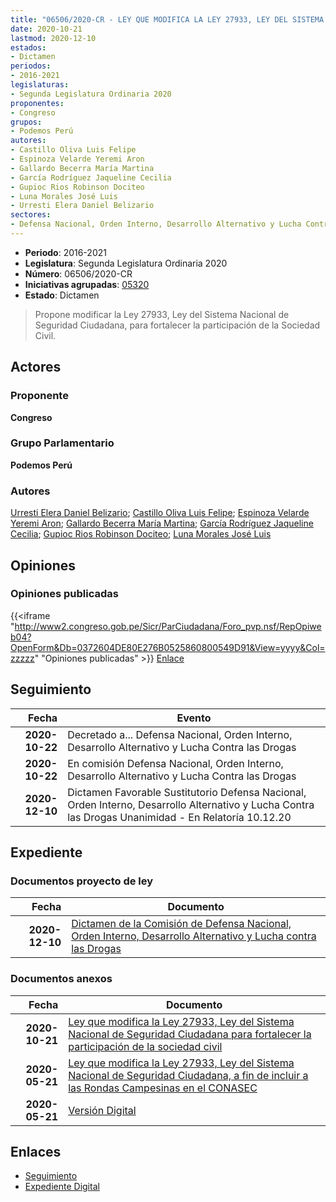 ```yaml
---
title: "06506/2020-CR - LEY QUE MODIFICA LA LEY 27933, LEY DEL SISTEMA NACIONAL DE SEGURIDAD CIUDADANA PARA FORTALECER LA PARTICIPACIÓN DE LA SOCIEDAD CIVIL"
date: 2020-10-21
lastmod: 2020-12-10
estados:
- Dictamen
periodos:
- 2016-2021
legislaturas:
- Segunda Legislatura Ordinaria 2020
proponentes:
- Congreso
grupos:
- Podemos Perú
autores:
- Castillo Oliva Luis Felipe
- Espinoza Velarde Yeremi Aron
- Gallardo Becerra María Martina
- García Rodríguez Jaqueline Cecilia
- Gupioc Rios Robinson Dociteo
- Luna Morales José Luis
- Urresti Elera Daniel Belizario
sectores:
- Defensa Nacional, Orden Interno, Desarrollo Alternativo y Lucha Contra las Drogas
---
```

- **Periodo**: 2016-2021
- **Legislatura**: Segunda Legislatura Ordinaria 2020
- **Número**: 06506/2020-CR
- **Iniciativas agrupadas**: [05320](../../05300/05320)
- **Estado**: Dictamen

> Propone modificar la Ley 27933, Ley del Sistema Nacional de Seguridad Ciudadana, para fortalecer la participación de la Sociedad Civil.


## Actores

### Proponente

**Congreso**

### Grupo Parlamentario

**Podemos Perú**

### Autores

[Urresti Elera Daniel Belizario](mailto:mailto:durresti@congreso.gob.pe); [Castillo Oliva Luis Felipe](mailto:mailto:lcastilloo@congreso.gob.pe); [Espinoza Velarde Yeremi Aron](mailto:mailto:yespinoza@congreso.gob.pe); [Gallardo Becerra María Martina](mailto:mailto:mgallardo@congreso.gob.pe); [García Rodríguez Jaqueline Cecilia](mailto:mailto:jgarciar@congreso.gob.pe); [Gupioc Rios Robinson Dociteo](mailto:mailto:rgupioc@congreso.gob.pe); [Luna Morales José Luis](mailto:mailto:jlunam@congreso.gob.pe)

## Opiniones

### Opiniones publicadas

{{<iframe "http://www2.congreso.gob.pe/Sicr/ParCiudadana/Foro_pvp.nsf/RepOpiweb04?OpenForm&Db=0372604DE80E276B0525860800549D91&View=yyyy&Col=zzzzz" "Opiniones publicadas" >}}
[Enlace](http://www2.congreso.gob.pe/Sicr/ParCiudadana/Foro_pvp.nsf/RepOpiweb04?OpenForm&Db=0372604DE80E276B0525860800549D91&View=yyyy&Col=zzzzz)


## Seguimiento

| Fecha | Evento |
|------:|--------|
| **2020-10-22** | Decretado a... Defensa Nacional, Orden Interno, Desarrollo Alternativo y Lucha Contra las Drogas |
| **2020-10-22** | En comisión Defensa Nacional, Orden Interno, Desarrollo Alternativo y Lucha Contra las Drogas |
| **2020-12-10** | Dictamen Favorable Sustitutorio Defensa Nacional, Orden Interno, Desarrollo Alternativo y Lucha Contra las Drogas Unanimidad - En Relatoría 10.12.20 |

## Expediente

### Documentos proyecto de ley

| Fecha | Documento |
|------:|-----------|
| **2020-12-10** | [Dictamen de la Comisión de Defensa Nacional, Orden Interno, Desarrollo Alternativo y Lucha contra las Drogas](http://www.leyes.congreso.gob.pe/Documentos/2016_2021/Dictamenes/Proyectos_de_Ley/05320DC07MAY20201210.pdf) |

### Documentos anexos

| Fecha | Documento |
|------:|-----------|
| **2020-10-21** | [Ley que modifica la Ley 27933, Ley del Sistema Nacional de Seguridad Ciudadana para fortalecer la participación de la sociedad civil](http://www.leyes.congreso.gob.pe/Documentos/2016_2021/Proyectos_de_Ley_y_de_Resoluciones_Legislativas/PL06506-20201021.pdf) |
| **2020-05-21** | [Ley que modifica la Ley 27933, Ley del Sistema Nacional de Seguridad Ciudadana, a fin de incluir a las Rondas Campesinas en el CONASEC](http://www.leyes.congreso.gob.pe/Documentos/2016_2021/Proyectos_de_Ley_y_de_Resoluciones_Legislativas/PL05320-20200521.pdf) |
| **2020-05-21** | [Versión Digital](http://www.leyes.congreso.gob.pe/Documentos/2016_2021/Proyectos_de_Ley_y_de_Resoluciones_Legislativas/Proyectos_Firmas_digitales/PL05320.pdf) |

## Enlaces

- [Seguimiento](http://www2.congreso.gob.pe/Sicr/TraDocEstProc/CLProLey2016.nsf/f7fff46988ca05b1052578e100829cc7/14d20e96c4acb42205258609000a9c12?OpenDocument)
- [Expediente Digital](http://www2.congreso.gob.pe/Sicr/TraDocEstProc/Expvirt_2011.nsf/visbusqptramdoc1621/06506?opendocument)

